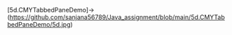 [5d.CMYTabbedPaneDemo]->(https://github.com/sanjana56789/Java_assignment/blob/main/5d.CMYTabbedPaneDemo/5d.jpg)
